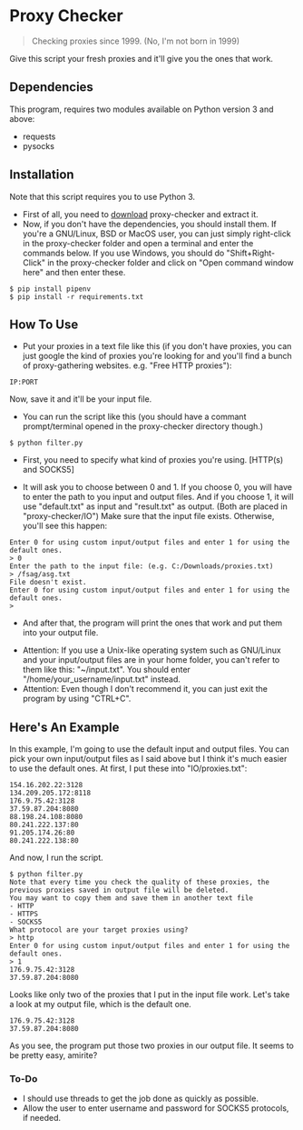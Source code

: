 # Proxy Checker
> Checking proxies since 1999. (No, I'm not born in 1999)

Give this script your fresh proxies and it'll give you the ones that work. 

## Dependencies

This program, requires two modules available on Python version 3 and above:
- requests
- pysocks

## Installation

Note that this script requires you to use Python 3.
- First of all, you need to [download][dl] proxy-checker and extract it.
- Now, if you don't have the dependencies, you should install them. 
If you're a GNU/Linux, BSD or MacOS user, you can just simply right-click in the proxy-checker folder and open a terminal and enter the commands below.
If you use Windows, you should do "Shift+Right-Click" in the proxy-checker folder and click on "Open command window here" and then enter these.

```shell
$ pip install pipenv
$ pip install -r requirements.txt
```

## How To Use

- Put your proxies in a text file like this (if you don't have proxies, you can just google the kind of proxies you're looking for and you'll find a bunch of proxy-gathering websites.
e.g. "Free HTTP proxies"):

```
IP:PORT
```
Now, save it and it'll be your input file.

- You can run the script like this (you should have a commant prompt/terminal opened in the proxy-checker directory though.)

```shell
$ python filter.py
```

- First, you need to specify what kind of proxies you're using. [HTTP(s) and SOCKS5]

- It will ask you to choose between 0 and 1. If you choose 0, you will have to enter the path to you input and output files.
And if you choose 1, it will use "default.txt" as input and "result.txt" as output. (Both are placed in "proxy-checker/IO")
Make sure that the input file exists. Otherwise, you'll see this happen:

```
Enter 0 for using custom input/output files and enter 1 for using the default ones.
> 0
Enter the path to the input file: (e.g. C:/Downloads/proxies.txt)
> /fsag/asg.txt                
File doesn't exist.
Enter 0 for using custom input/output files and enter 1 for using the default ones.
> 
```

- And after that, the program will print the ones that work and put them into your output file.

* Attention: If you use a Unix-like operating system such as GNU/Linux and your input/output files are in your home folder, you can't refer to them like this: "~/input.txt".
You should enter "/home/your_username/input.txt" instead.
* Attention: Even though I don't recommend it, you can just exit the program by using "CTRL+C".

## Here's An Example

In this example, I'm going to use the default input and output files. You can pick your own input/output files as I said above but I think it's much easier to use the default ones.
At first, I put these into "IO/proxies.txt":
```
154.16.202.22:3128
134.209.205.172:8118
176.9.75.42:3128
37.59.87.204:8080
88.198.24.108:8080
80.241.222.137:80
91.205.174.26:80
80.241.222.138:80
```

And now, I run the script.

```
$ python filter.py
Note that every time you check the quality of these proxies, the previous proxies saved in output file will be deleted.
You may want to copy them and save them in another text file
- HTTP
- HTTPS
- SOCKS5
What protocol are your target proxies using?
> http
Enter 0 for using custom input/output files and enter 1 for using the default ones.
> 1
176.9.75.42:3128
37.59.87.204:8080
```

Looks like only two of the proxies that I put in the input file work.
Let's take a look at my output file, which is the default one.

```
176.9.75.42:3128
37.59.87.204:8080
```

As you see, the program put those two proxies in our output file. It seems to be pretty easy, amirite?

### To-Do
- I should use threads to get the job done as quickly as possible.
- Allow the user to enter username and password for SOCKS5 protocols, if needed.

[dl]:https://github.com/TinyPuff/proxy-checker/archive/master.zip
